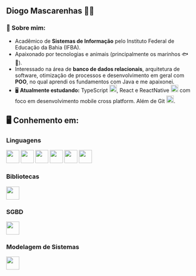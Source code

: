   <h2>Diogo Mascarenhas 👨‍💻</h2>

  <h3>🔗 Sobre mim:</h3>

   <div>
     <ul>
      <li>Acadêmico de <strong>Sistemas de Informação</strong> pelo Instituto Federal de Educação da Bahia (IFBA).</li>
      <li>Apaixonado por tecnologias e animais (principalmente os marinhos 🐟🫧).</li>
      <li>Interessado na área de <strong>banco de dados relacionais</strong>, arquitetura de software, otimização de processos e desenvolvimento em geral com <strong>POO</strong>, no qual aprendi os fundamentos com Java e me apaixonei.</li>
      <li>🖥️ <strong>Atualmente estudando:</strong> TypeScript <img src="https://cdn.jsdelivr.net/gh/devicons/devicon@latest/icons/typescript/typescript-original.svg" width="20" height="20"/>, React e ReactNative <img src="https://cdn.jsdelivr.net/gh/devicons/devicon@latest/icons/react/react-original.svg" width="20" height="20"/> com foco em desenvolvimento mobile cross platform. Além de Git <img src="https://cdn.jsdelivr.net/gh/devicons/devicon@latest/icons/git/git-original.svg" width="20" height="20"/>.</li>
    </ul>
  </div>
     
  <h2>🖥️ Conhemento em:</h2>

  <h3>Linguagens</h3>
  <div style="display: inline;">
    <img src="https://cdn.jsdelivr.net/gh/devicons/devicon@latest/icons/c/c-original.svg" width="35" height="35"/> 
    <img src="https://cdn.jsdelivr.net/gh/devicons/devicon@latest/icons/java/java-original.svg" width="35" height="35"/>
    <img src="https://cdn.jsdelivr.net/gh/devicons/devicon@latest/icons/html5/html5-original.svg" width="35" height="35"/>  
    <img src="https://cdn.jsdelivr.net/gh/devicons/devicon@latest/icons/css3/css3-original.svg" width="35" height="35"/> 
    <img src="https://cdn.jsdelivr.net/gh/devicons/devicon@latest/icons/javascript/javascript-original.svg" width="35" height="35"/>   
    <img src="https://cdn.jsdelivr.net/gh/devicons/devicon@latest/icons/php/php-original.svg" width="35" height="35"/>  
  </div>
  
  <h3>Bibliotecas</h3>
  
  <div style="display: inline;">
    <img src="https://cdn.jsdelivr.net/gh/devicons/devicon@latest/icons/bootstrap/bootstrap-original.svg" width="35" height="35"/> 
  </div>

  <h3>SGBD</h3>
  
  <div style="display: inline;">
    <img src="https://cdn.jsdelivr.net/gh/devicons/devicon@latest/icons/mysql/mysql-original-wordmark.svg" width="35" height="35"/>
  </div>
  
  <h3>Modelagem de Sistemas</h3>
  
  <div style="display: inline;">
    <img src="https://cdn.jsdelivr.net/gh/devicons/devicon@latest/icons/unifiedmodelinglanguage/unifiedmodelinglanguage-original.svg" width="35" height="35"/>      
  </div>






  


  
 
  
          
          
          
          
          
          



